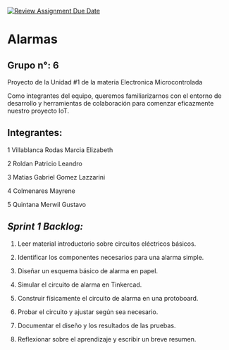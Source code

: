 [![Review Assignment Due Date](https://classroom.github.com/assets/deadline-readme-button-24ddc0f5d75046c5622901739e7c5dd533143b0c8e959d652212380cedb1ea36.svg)](https://classroom.github.com/a/sN4by2UL)
# Alarmas
## Grupo n°: 6


Proyecto de la Unidad #1 de la materia Electronica Microcontrolada

Como integrantes del equipo, queremos familiarizarnos con el entorno de desarrollo y herramientas de colaboración para comenzar eficazmente nuestro proyecto IoT.


## Integrantes: 

1 Villablanca Rodas Marcia Elizabeth

2 Roldan Patricio Leandro

3 Matias Gabriel Gomez Lazzarini 

4 Colmenares Mayrene

5 Quintana Merwil Gustavo 


## *Sprint 1 Backlog:*

1. Leer material introductorio sobre circuitos eléctricos básicos.
2. Identificar los componentes necesarios para una alarma simple.

3. Diseñar un esquema básico de alarma en papel.
4. Simular el circuito de alarma en Tinkercad.
5. Construir físicamente el circuito de alarma en una protoboard.
6. Probar el circuito y ajustar según sea necesario.
7. Documentar el diseño y los resultados de las pruebas.
8. Reflexionar sobre el aprendizaje y escribir un breve resumen.
